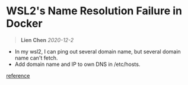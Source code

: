 # WSL2's Name Resolution Failure in Docker
> **Lien Chen** *2020-12-2*

* In my wsl2, I can ping out several domain name, but several domain name can't fetch.
* Add domain name and IP to own DNS in /etc/hosts.

[reference](https://github.com/docker/for-win/issues/4884)